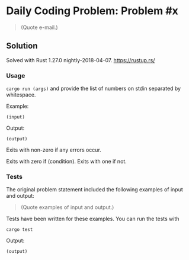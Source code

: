 # Daily Coding Problem: Problem #x

> (Quote e-mail.)

## Solution

Solved with Rust 1.27.0 nightly-2018-04-07. https://rustup.rs/

### Usage

`cargo run (args)` and provide the list of numbers on stdin separated by whitespace.

Example:

```
(input)
```

Output:

```
(output)
```

Exits with non-zero if any errors occur.

Exits with zero if (condition). Exits with one if not.

### Tests

The original problem statement included the following examples of input and output:

> (Quote examples of input and output.)

Tests have been written for these examples. You can run the tests with

```
cargo test
```

Output:

```
(output)
```
